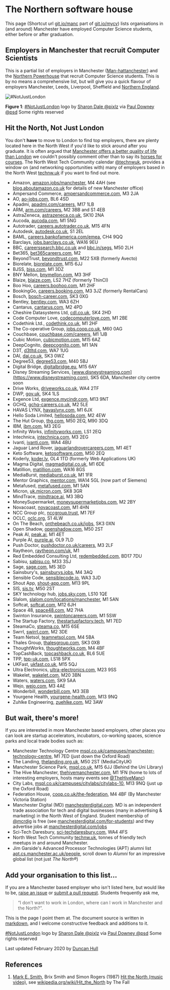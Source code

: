
The Northern software house
========================================================
This page (Shortcut url [git.io/manc](http://git.io/manc) part of [git.io/mycv](http://git.io/mycv)) lists organisations in (and around) Manchester have employed Computer Science students, either before or after graduation.

## Employers in Manchester that recruit Computer Scientists
This is a partial list of employers in Manchester ([Man-hattanchester](https://www.bbc.co.uk/programmes/m000182g)) and the [Northern Powerhouse](https://northernpowerhouse.gov.uk/) that recruit Computer Science students. This is by no means a comprehensive list, but will give you a quick flavour of employers Manchester, Leeds, Liverpool, Sheffield and [Northern England](https://en.wikipedia.org/wiki/Northern_England).

![#NotJustLondon](https://c2.staticflickr.com/2/1885/44796486382_12b53b6549_m_d.jpg "#NotJustLondon")

**Figure 1**: [#NotJustLondon](https://twitter.com/hashtag/notjustlondon) logo by [Sharon Dale @pixlz](https://twitter.com/pixlz) via [Paul Downey @psd](https://www.flickr.com/photos/psd/44796486382) Some rights reserved

## Hit the North, Not Just London

You don't **have** to move to London to find top employers, there are plenty located here in the North West if you'd like to stick around after you graduate. It is often argued that [Manchester offers a better quality of life than London](https://www.theguardian.com/money/2015/jul/07/manchester-offers-best-quality-of-life-for-young-graduates-says-report) we couldn't possibly comment other than to say its [horses for courses](https://en.wiktionary.org/wiki/horses_for_courses). The North West Tech Community calendar [@technwuk](https://twitter.com/technwuk), provides a window on (and networking opportunities with) many of employers based in the North West [technw.uk](http://technw.uk) if you want to find out more.

* Amazon, [amazon.jobs/manchester](https://www.amazon.jobs/en-gb/locations/manchester-england), M4 4AH (see [blog.aboutamazon.co.uk](https://blog.aboutamazon.co.uk/company-news/amazon-opens-doors-to-newest-corporate-office-in-manchester) for details of new Manchester office)
* Ampersand Commerce, [ampersandcommerce.com](http://ampersandcommerce.com), M3 2JA
* AO, [ao-jobs.com](http://www.ao-jobs.com), BL6 4SD
* Apadmi, [apadmi.com/careers](http://www.apadmi.com/careers), M17 1LB
* ARM, [arm.com/careers](http://www.arm.com/careers), M2 3BB and S1 4EB
* AstraZeneca, [astrazeneca.co.uk](https://www.astrazeneca.co.uk), SK10 2NA
* Aucoda, [aucoda.com](http://www.aucoda.com), M1 5NG
* Autotrader, [careers.autotrader.co.uk](https://careers.autotrader.co.uk), M15 4FN
* Autodesk, [autodesk.co.uk](http://www.autodesk.co.uk), S1 2EL
* BAML, [careers.bankofamerica.com/emea](http://careers.bankofamerica.com/emea), CH4 9QQ
* Barclays, [jobs.barclays.co.uk](http://jobs.barclays.co.uk), WA16 9EU
* BBC, [careerssearch.bbc.co.uk](http://careerssearch.bbc.co.uk) and [bbc.in/segs](http://bbc.in/segs), M50 2LH
* Bet365, [bet365careers.com](https://www.bet365careers.com), M2
* BeyondTrust, [beyondtrust.com](https://www.beyondtrust.com), M22 5XB (formerly Avecto)
* Biorelate, [biorelate.com](http://www.biorelate.com), M15 6JJ
* BJSS, [bjss.com](http://www.bjss.com), M1 3DZ
* BNY Mellon, [bnymellon.com](https://www.bnymellon.com), M3 3HF
* Blaize, [blaize.com](https://www.blaize.com/), LS2 7HZ (formerly ThinCI)
* Boo Hoo, [careers.boohoo.com](https://careers.boohoo.com), M1 2HF
* BookingGo, [careers.booking.com](https://careers.booking.com/), M3 3JZ (formerly RentalCars)
* Bosch, [bosch-career.com](http://www.bosch-career.com), SK3 0XG
* Bentley, [bentley.com](http://www.bentley.com), WA3 6ZH
* Cantarus, [cantarus.com](http://www.cantarus.com), M2 4PD
* Cheshire Datasystems Ltd, [cdl.co.uk](http://www.cdl.co.uk), SK4 2HD
* Code Computer Love, [codecomputerlove.com](http://www.codecomputerlove.com), M1 2BE
* Codethink Ltd., [codethink.co.uk](http://www.codethink.co.uk), M1 2HF
* The Co-operative Group, [jobs.coop.co.uk](https://jobs.coop.co.uk), M60 0AG
* Couchbase, [couchbase.com/careers](http://www.couchbase.com/careers), M1 1JB
* Cubic Motion, [cubicmotion.com](https://www.cubicmotion.com), M15 6AZ
* DeepCognito, [deepcognito.com](http://www.deepcognito.com), M1 1AN
* D3T, [d3tltd.com](https://d3tltd.com), WA7 1UG
* DAI, [dai.co.uk](http://dai.co.uk), SK3 0WZ
* Degree53, [degree53.com](https://www.degree53.com), M40 5BJ
* Digital Bridge, [digitalbridge.eu](http://digitalbridge.eu), M15 6AY
* Disney Streaming Services, [www.disneystreaming.com](https://www.disneystreaming.com), SK5 6DA, Manchester city centre soon
* Drive Works, [driveworks.co.uk](https://www.driveworks.co.uk/), WA4 2TF
* DWP, [gov.uk](https://www.gov.uk/government/organisations/department-for-work-pensions), SK4 1LS
* Exgence Ltd, [exgence.mycindr.com](http://exgence.mycindr.com), M13 9NT
* GCHQ, [gchq-careers.co.uk](http://www.gchq-careers.co.uk), M2 5LE
* HAVAS LYNX, [havaslynx.com](https://www.havaslynx.com), M1 6JX
* Hello Soda Limited, [hellosoda.com](https://hellosoda.com/), M2 4EW
* The Hut Group, [thg.com](https://www.thg.com), M50 2EQ, M90 3DQ
* IBM, [ibm.com](http://www.ibm.com), M3 2EG
* Infinity Works, [infinityworks.com](https://www.infinityworks.com), LS1 2EQ
* Intechnica, [intechnica.com](https://intechnica.com/), M3 2EG
* Ivanti, [ivanti.com](https://www.ivanti.com), WA4 4BU
* Jaguar Land Rover, [jaguarlandrovercareers.com](http://www.jaguarlandrovercareers.com), M1 4ET
* Keto Software, [ketosoftware.com](http://www.ketosoftware.com), M50 2EQ
* Koderly, [koder.ly](https://www.koder.ly/), OL4 1TD (formerly Web Applications UK)
* Magma Digital, [magmadigital.co.uk](http://www.magmadigital.co.uk), M1 6DE
* Matillion, [matillion.com](https://www.matillion.com), WA16 8GS
* MediaBurst, [mediaburst.co.uk](https://www.mediaburst.co.uk), M1 1FR
* Mentor Graphics, [mentor.com](https://www.mentor.com), WA14 5GL (now part of Siemens)
* Metafused, [metafused.com](https://www.metafused.com), M1 5AN
* Micron, [uk.micron.com](http://uk.micron.com), SK8 3GR
* MindTrace, [mindtrace.ai](http://mindtrace.ai), M3 3BQ
* MoneySupermarket, [moneysupermarketjobs.com](http://www.moneysupermarketjobs.com), M2 2BY
* Novacoast, [novacoast.com](https://www.novacoast.com), M1 4HN
* NCC Group plc, [nccgroup.trust](https://www.nccgroup.trust), M1 7EF
* OCLC, [oclc.org](https://www.oclc.org), S1 4LW
* On The Beach, [onthebeach.co.uk/jobs](https://www.onthebeach.co.uk/jobs), SK3 0XN
* Open Shadow, [openshadow.com](https://www.openshadow.com), M50 2ST
* Peak AI, [peak.ai](http://peak.ai), M1 4ET
* Purple AI, [purple.ai](http://purple.ai), OL9 7LD
* Push Doctor, [pushdoctor.co.uk/careers](https://www.pushdoctor.co.uk/careers), M3 2LF
* Raytheon, [raytheon.com/uk](https://www.raytheon.com/uk), M1
* Red Embedded Consulting Ltd, [redembedded.com](http://www.redembedded.com), BD17 7DU
* Sabisu, [sabisu.co](http://www.sabisu.co), M33 3SJ
* Sage, [sage.com](http://www.sage.com), M5 3ED
* Sainsbury's, [sainsburys.jobs](https://sainsburys.jobs), M4 3AQ
* Sensible Code, [sensiblecode.io](http://sensiblecode.io), WA3 3JD
* Shout App, [shout-app.com](http://shout-app.com), M13 9PL
* SIS, [sis.tv](https://www.sis.tv), M50 2ST
* SKY technology hub, [jobs.sky.com](https://jobs.sky.com), LS10 1QE
* Slalom, [slalom.com/locations/manchester](https://www.slalom.com/locations/manchester),  M1 5AN
* Softcat, [softcat.com](https://www.softcat.com/contact-us/softcat-manchester), M12 6JH
* Space 48, [space48.com](http://www.space48.com), M2 7HA
* Swinton Insurance, [swintoncareers.com](http://www.swintoncareers.com), M1 5SW
* The Startup Factory, [thestartupfactory.tech](https://thestartupfactory.tech/), M1 7ED
* SteamaCo, [steama.co](https://steama.co/), M15 6SE
* Swrrl, [swirrl.com](http://www.swirrl.com), M2 3DE
* Team Netsol, [teamnetsol.com](https://teamnetsol.com), M4 5BA
* Thales Group, [thalesgroup.com](https://www.thalesgroup.com), SK3 0XB
* ThoughtWorks, [thoughtworks.com](https://www.thoughtworks.com), M4 4BF
* TopCashBack, [topcashback.co.uk](http://www.topcashback.co.uk), BL6 5UE
* TPP, [tpp-uk.com](https://www.tpp-uk.com), LS18 5PX
* UKFast, [ukfast.co.uk](https://www.ukfast.co.uk), M15 5QJ
* Ultra Electronics, [ultra-electronics.com](https://www.ultra-electronics.com), M23 9SS
* Wakelet, [wakelet.com](https://wakelet.com), M20 3BN
* Waters, [waters.com](https://www.waters.com), SK9 5AA
* Wejo, [wejo.com](https://www.wejo.com), M3 4AE
* Wonderbill, [wonderbill.com](https://www.wonderbill.com), M3 3EB
* Yourgene Health, [yourgene-health.com](https://www.yourgene-health.com/), M13 9NQ
* Zuhlke Engineering, [zuehlke.com](https://www.zuehlke.com), M2 3AW
<!--* Liquidated HUMAN, [human.software](https://human.software), M1 6HS-->

## But wait, there's more!

If you are interested in more Manchester based employers, other places you can look are startup accelerators, incubators, co-working spaces, science parks and local trade bodies such as:

* Manchester Technology Centre [mspl.co.uk/campuses/manchester-technology-centre](https://mspl.co.uk/campuses/manchester-technology-centre/), M1 7ED (just down the Oxford Road)
* The Landing, [thelanding.org.uk](http://www.thelanding.org.uk), M50 2ST (MediaCityUK)
* Manchester Science Park, [mspl.co.uk](https://mspl.co.uk/), M15 6JJ (Behind the Uni Library)
* The Hive Manchester, [thehivemanchester.com](https://www.thehivemanchester.com/), M1 1FN (home to lots of interesting employers, hosts many events see [@TheHiveManc](https://twitter.com/TheHiveManc))
* City Labs, [mspl.co.uk/campuses/citylabs/citylabs-10](https://mspl.co.uk/campuses/citylabs/citylabs-10/), M13 9NQ (just up the Oxford Road)
* Federation House, [coop.co.uk/the-federation](https://www.coop.co.uk/the-federation), M4 4BF (By Manchester Victoria Station)
* Manchester Digital (MD) [manchesterdigital.com](https://www.manchesterdigital.com). MD is an independent trade association for tech and digital businesses (many in advertising & marketing) in the North West of England. Student membership of [@mcrdig](https://twitter.com/mcrdig) is free (see [manchesterdigital.com/for-students](https://www.manchesterdigital.com/for-students)) and they advertise jobs at [manchesterdigital.com/jobs](https://www.manchesterdigital.com/jobs)  
* Sci-Tech Daresbury, [sci-techdaresbury.com](http://www.sci-techdaresbury.com), WA4 4FS
* North West Tech Community [technw.uk](http://technw.uk), tonnes of friendly tech meetups in and around Manchester.
* Jim Garside's Advanced Processor Technologies (APT) alumni list [apt.cs.manchester.ac.uk/people](http://apt.cs.manchester.ac.uk/people/), scroll down to *Alumni* for an impressive global list (not just *The North®*)

## Add your organisation to this list...

If you are a Manchester based employer who isn't listed here, but would like to be, [raise an issue](https://github.com/dullhunk/book/issues) or [submit a pull request](https://github.com/dullhunk/book/compare). Students frequently ask me,

> “I don't want to work in London, where can I work in Manchester and the North?”.

This is the page I point them at. The document source is written in [markdown](https://en.wikipedia.org/wiki/Markdown), and I welcome constructive feedback and additions to it.


[#NotJustLondon](https://twitter.com/hashtag/notjustlondon) logo by [Sharon Dale @pixlz](https://twitter.com/pixlz) via [Paul Downey @psd](https://www.flickr.com/photos/psd/44796486382) Some rights reserved

Last updated February 2020 by [Duncan Hull](http://www.cs.man.ac.uk/~hulld/)

## References

1. [Mark E. Smith](https://en.wikipedia.org/wiki/Mark_E._Smith), Brix Smith and Simon Rogers (1987) [Hit the North (music video)](https://www.youtube.com/watch?v=QzivmOQWkVQ), see [wikipedia.org/wiki/Hit_the_North](https://en.wikipedia.org/wiki/Hit_the_North) by The Fall
